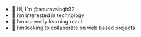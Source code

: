 - 👋 Hi, I’m @souravsingh92
- 👀 I’m interested in technology 
- 🌱 I’m currently learning react
- 💞️ I’m looking to collaborate on web based projects

<!---
souravsingh92/souravsingh92 is a ✨ special ✨ repository because its `README.md` (this file) appears on your GitHub profile.
You can click the Preview link to take a look at your changes.
--->
